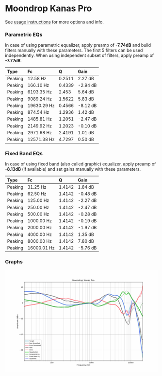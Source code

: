 # Moondrop Kanas Pro
See [usage instructions](https://github.com/jaakkopasanen/AutoEq#usage) for more options and info.

### Parametric EQs
In case of using parametric equalizer, apply preamp of **-7.74dB** and build filters manually
with these parameters. The first 5 filters can be used independently.
When using independent subset of filters, apply preamp of **-7.77dB**.

| Type    | Fc          |      Q | Gain     |
|:--------|:------------|:-------|:---------|
| Peaking | 12.58 Hz    | 0.2511 | 2.27 dB  |
| Peaking | 166.10 Hz   | 0.4339 | -2.94 dB |
| Peaking | 6193.35 Hz  | 2.453  | 5.64 dB  |
| Peaking | 9089.24 Hz  | 1.5622 | 5.83 dB  |
| Peaking | 19630.29 Hz | 0.4566 | -8.12 dB |
| Peaking | 874.54 Hz   | 1.2936 | 1.42 dB  |
| Peaking | 1485.81 Hz  | 1.2051 | -2.47 dB |
| Peaking | 2149.92 Hz  | 1.2023 | -0.10 dB |
| Peaking | 2971.68 Hz  | 2.4191 | 1.01 dB  |
| Peaking | 12571.38 Hz | 4.7297 | 0.50 dB  |

### Fixed Band EQs
In case of using fixed band (also called graphic) equalizer, apply preamp of **-8.13dB**
(if available) and set gains manually with these parameters.

| Type    | Fc          |      Q | Gain     |
|:--------|:------------|:-------|:---------|
| Peaking | 31.25 Hz    | 1.4142 | 1.84 dB  |
| Peaking | 62.50 Hz    | 1.4142 | -0.48 dB |
| Peaking | 125.00 Hz   | 1.4142 | -2.27 dB |
| Peaking | 250.00 Hz   | 1.4142 | -2.47 dB |
| Peaking | 500.00 Hz   | 1.4142 | -0.28 dB |
| Peaking | 1000.00 Hz  | 1.4142 | -0.19 dB |
| Peaking | 2000.00 Hz  | 1.4142 | -1.97 dB |
| Peaking | 4000.00 Hz  | 1.4142 | 1.35 dB  |
| Peaking | 8000.00 Hz  | 1.4142 | 7.80 dB  |
| Peaking | 16000.01 Hz | 1.4142 | -5.76 dB |

### Graphs
![](./Moondrop%20Kanas%20Pro.png)